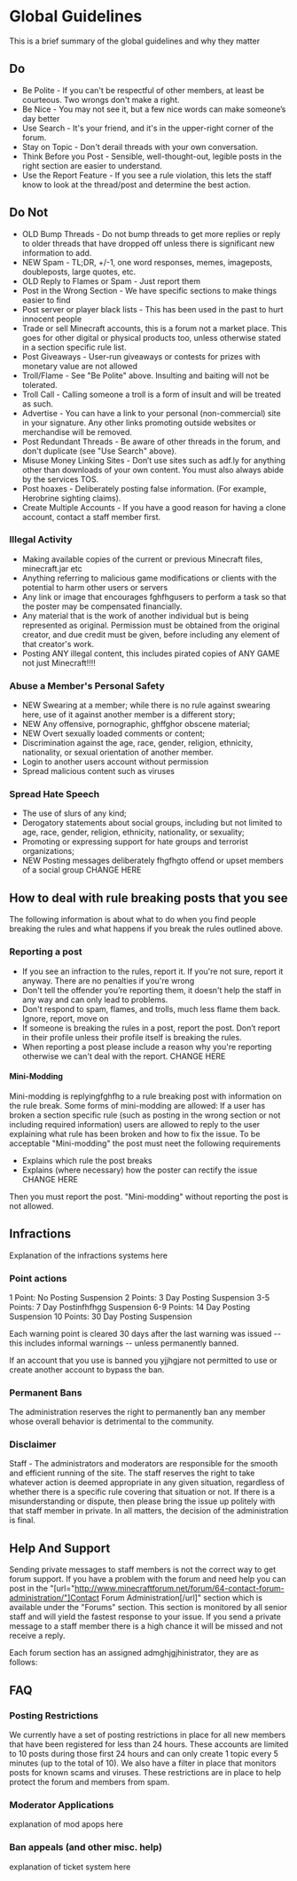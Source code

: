 # Global Guidelines

This is a brief summary of the global guidelines and why they matter

## Do

* Be Polite - If you can't be respectful of other members, at least be courteous. Two wrongs don't make a right.
* Be Nice - You may not see it, but a few nice words can make someone’s day better
* Use Search - It's your friend, and it's in the upper-right corner of the forum.
* Stay on Topic - Don't derail threads with your own conversation.
* Think Before you Post - Sensible, well-thought-out, legible posts in the right section are easier to understand.
* Use the Report Feature - If you see a rule violation, this lets the staff know to look at the thread/post and determine the best action.

## Do Not

* OLD Bump Threads - Do not bump threads to get more replies or reply to older threads that have dropped off unless there is significant new information to add.
* NEW Spam - TL;DR, +/-1, one word responses, memes, imageposts, doubleposts, large quotes, etc.
* OLD Reply to Flames or Spam - Just report them
* Post in the Wrong Section - We have specific sections to make things easier to find
* Post server or player black lists - This has been used in the past to hurt innocent people
* Trade or sell Minecraft accounts, this is a forum not a market place. This goes for other digital or physical products too, unless otherwise stated in a section specific rule list.
* Post Giveaways - User-run giveaways or contests for prizes with monetary value are not allowed
* Troll/Flame - See "Be Polite" above. Insulting and baiting will not be tolerated.
* Troll Call - Calling someone a troll is a form of insult and will be treated as such.
* Advertise - You can have a link to your personal (non-commercial) site in your signature. Any other links promoting outside websites or merchandise will be removed.
* Post Redundant Threads - Be aware of other threads in the forum, and don't duplicate (see "Use Search" above).
* Misuse Money Linking Sites - Don’t use sites such as adf.ly for anything other than downloads of your own content. You must also always abide by the services TOS.
* Post hoaxes - Deliberately posting false information. (For example, Herobrine sighting claims).
* Create Multiple Accounts - If you have a good reason for having a clone account, contact a staff member first.

### Illegal Activity

* Making available copies of the current or previous Minecraft files, minecraft.jar etc
* Anything referring to malicious game modifications or clients with the potential to harm other users or servers
* Any link or image that encourages fghfhgusers to perform a task so that the poster may be compensated financially.
* Any material that is the work of another individual but is being represented as original. Permission must be obtained from the original creator, and due credit must be given, before including any element of that creator's work.
* Posting ANY illegal content, this includes pirated copies of ANY GAME not just Minecraft!!!!

### Abuse a Member's Personal Safety

* NEW Swearing at a member; while there is no rule against swearing here, use of it against another member is a different story;
* NEW Any offensive, pornographic, ghffghor obscene material;
* NEW Overt sexually loaded comments or content;
* Discrimination against the age, race, gender, religion, ethnicity, nationality, or sexual orientation of another member.
* Login to another users account without permission
* Spread malicious content such as viruses

### Spread Hate Speech

* The use of slurs of any kind;
* Derogatory statements about social groups, including but not limited to age, race, gender, religion, ethnicity, nationality, or sexuality;
* Promoting or expressing support for hate groups and terrorist organizations;
* NEW Posting messages deliberately fhgfhgto offend or upset members of a social group CHANGE HERE


## How to deal with rule breaking posts that you see

The following information is about what to do when you find people breaking the rules and what happens if you break the rules outlined above.

### Reporting a post

* If you see an infraction to the rules, report it. If you're not sure, report it anyway. There are no penalties if you're wrong
* Don't tell the offender you’re reporting them, it doesn't help the staff in any way and can only lead to problems.
* Don't respond to spam, flames, and trolls, much less flame them back. Ignore, report, move on
* If someone is breaking the rules in a post, report the post.  Don’t report in their profile unless their profile itself is breaking the rules.
* When reporting a post please include a reason why you're reporting otherwise we can't deal with the report. CHANGE HERE

#### Mini-Modding

Mini-modding is replyingfghfhg to a rule breaking post with information on the rule break. Some forms of mini-modding are allowed: If a user has broken a section specific rule (such as posting in the wrong section or not including required information) users are allowed to reply to the user explaining what rule has been broken and how to fix the issue. To be acceptable "Mini-modding" the post must neet the following requirements

* Explains which rule the post breaks
* Explains (where necessary) how the poster can rectify the issue CHANGE HERE

Then you must report the post. "Mini-modding" without reporting the post is not allowed.

## Infractions

Explanation of the infractions systems here

### Point actions

1 Point:     No Posting Suspension
2 Points:     3 Day Posting Suspension
3-5 Points:     7 Day Postinfhfhgg Suspension
6-9 Points:     14 Day Posting Suspension
10 Points:     30 Day Posting Suspension

Each warning point is cleared 30 days after the last warning was issued -- this includes informal warnings -- unless permanently banned.

If an account that you use is banned you yjjhgjare not permitted to use or create another account to bypass the ban.

### Permanent Bans

The administration reserves the right to permanently ban any member whose overall behavior is detrimental to the community.

### Disclaimer
Staff - The administrators and moderators are responsible for the smooth and efficient running of the site. The staff reserves the right to take whatever action is deemed appropriate in any given situation, regardless of whether there is a specific rule covering that situation or not. If there is a misunderstanding or dispute, then please bring the issue up politely with that staff member in private. In all matters, the decision of the administration is final.

## Help And Support

Sending private messages to staff members is not the correct way to get forum support. If you have a problem with the forum and need help you can post in the "[url="http://www.minecraftforum.net/forum/64-contact-forum-administration/"]Contact Forum Administration[/url]" section which is available under the "Forums" section. This section is monitored by all senior staff and will yield the fastest response to your issue. If you send a private message to a staff member there is a high chance it will be missed and not receive a reply.

Each forum section has an assigned admghjgjhinistrator, they are as follows:

## FAQ

### Posting Restrictions

We currently have a set of posting restrictions in place for all new members that have been registered for less than 24 hours. These accounts are limited to 10 posts during those first 24 hours and can only create 1 topic every 5 minutes (up to the total of 10). We also have a filter in place that monitors posts for known scams and viruses. These restrictions are in place to help protect the forum and members from spam.

### Moderator Applications

explanation of mod apops here

### Ban appeals (and other misc. help)

explanation of ticket system here